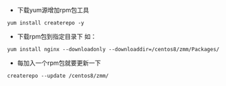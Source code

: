 - 下载yum源增加rpm包工具
```shell
yum install createrepo -y
```
- 下载rpm包到指定目录下 如：
```shell
yum install nginx --downloadonly --downloaddir=/centos8/zmm/Packages/
```
- 每加入一个rpm包就要更新一下
```shell
createrepo --update /centos8/zmm/
```


```shell

```